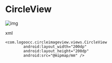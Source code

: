 # CircleView
![img](http://7xir7h.com1.z0.glb.clouddn.com/CircleView.png)

xml

```
<com.logoocc.circleimageview.views.CircleView
        android:layout_width="200dp"
        android:layout_height="200dp"
        android:src="@mipmap/mm" />

```
